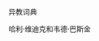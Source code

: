 <title>Dictionary of Pagan Religions</title> <link href="e9780806537023_css.css" rel="stylesheet" type="text/css"> 

异教词典

哈利·维迪克和韦德·巴斯金